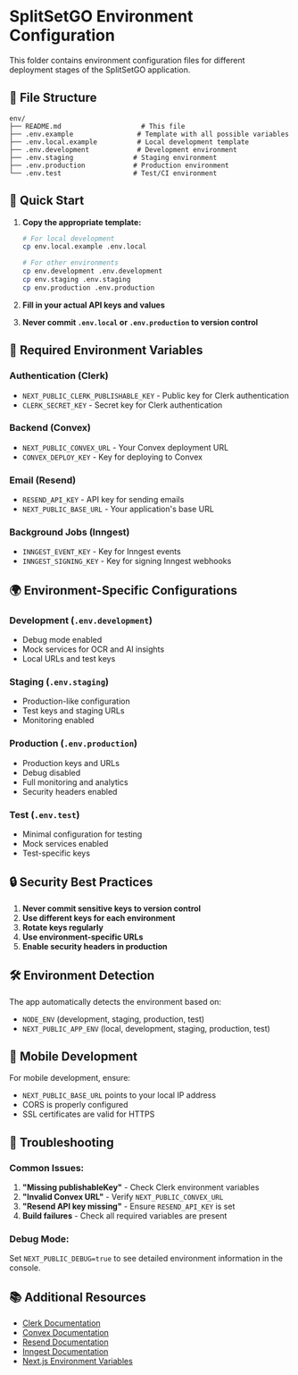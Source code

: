 # SplitSetGO Environment Configuration

This folder contains environment configuration files for different deployment stages of the SplitSetGO application.

## 📁 File Structure

```
env/
├── README.md                    # This file
├── .env.example                # Template with all possible variables
├── .env.local.example          # Local development template
├── .env.development            # Development environment
├── .env.staging               # Staging environment  
├── .env.production            # Production environment
└── .env.test                  # Test/CI environment
```

## 🚀 Quick Start

1. **Copy the appropriate template:**
   ```bash
   # For local development
   cp env.local.example .env.local
   
   # For other environments
   cp env.development .env.development
   cp env.staging .env.staging
   cp env.production .env.production
   ```

2. **Fill in your actual API keys and values**

3. **Never commit `.env.local` or `.env.production` to version control**

## 🔑 Required Environment Variables

### Authentication (Clerk)
- `NEXT_PUBLIC_CLERK_PUBLISHABLE_KEY` - Public key for Clerk authentication
- `CLERK_SECRET_KEY` - Secret key for Clerk authentication

### Backend (Convex)
- `NEXT_PUBLIC_CONVEX_URL` - Your Convex deployment URL
- `CONVEX_DEPLOY_KEY` - Key for deploying to Convex

### Email (Resend)
- `RESEND_API_KEY` - API key for sending emails
- `NEXT_PUBLIC_BASE_URL` - Your application's base URL

### Background Jobs (Inngest)
- `INNGEST_EVENT_KEY` - Key for Inngest events
- `INNGEST_SIGNING_KEY` - Key for signing Inngest webhooks

## 🌍 Environment-Specific Configurations

### Development (`.env.development`)
- Debug mode enabled
- Mock services for OCR and AI insights
- Local URLs and test keys

### Staging (`.env.staging`)
- Production-like configuration
- Test keys and staging URLs
- Monitoring enabled

### Production (`.env.production`)
- Production keys and URLs
- Debug disabled
- Full monitoring and analytics
- Security headers enabled

### Test (`.env.test`)
- Minimal configuration for testing
- Mock services enabled
- Test-specific keys

## 🔒 Security Best Practices

1. **Never commit sensitive keys to version control**
2. **Use different keys for each environment**
3. **Rotate keys regularly**
4. **Use environment-specific URLs**
5. **Enable security headers in production**

## 🛠️ Environment Detection

The app automatically detects the environment based on:
- `NODE_ENV` (development, staging, production, test)
- `NEXT_PUBLIC_APP_ENV` (local, development, staging, production, test)

## 📱 Mobile Development

For mobile development, ensure:
- `NEXT_PUBLIC_BASE_URL` points to your local IP address
- CORS is properly configured
- SSL certificates are valid for HTTPS

## 🚨 Troubleshooting

### Common Issues:
1. **"Missing publishableKey"** - Check Clerk environment variables
2. **"Invalid Convex URL"** - Verify `NEXT_PUBLIC_CONVEX_URL`
3. **"Resend API key missing"** - Ensure `RESEND_API_KEY` is set
4. **Build failures** - Check all required variables are present

### Debug Mode:
Set `NEXT_PUBLIC_DEBUG=true` to see detailed environment information in the console.

## 📚 Additional Resources

- [Clerk Documentation](https://clerk.com/docs)
- [Convex Documentation](https://docs.convex.dev/)
- [Resend Documentation](https://resend.com/docs)
- [Inngest Documentation](https://www.inngest.com/docs)
- [Next.js Environment Variables](https://nextjs.org/docs/basic-features/environment-variables)
